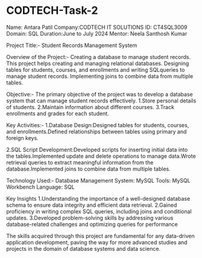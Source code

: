 # CODTECH-Task-2
Name: Antara Patil 
Company:CODTECH IT SOLUTIONS
ID: CT4SQL3009
Domain: SQL
Duration:June to July 2024
Mentor: Neela Santhosh Kumar

Project Title:- Student Records Management System

Overview of the Project:- Creating a database to manage student records. This project helps creating and managing relational databases. Designing tables for students, courses, and enrollments and writing SQLqueries to manage student records. Implementing joins to combine data from multiple tables.

Objective:- The primary objective of the project was to develop a database system that can manage student records effectively. 
1.Store personal details of students.
2.Maintain information about different courses.
3.Track enrollments and grades for each student.

Key Activities:-
1.Database Design:Designed tables for students, courses, and enrollments.Defined relationships between tables using primary and foreign keys.

2.SQL Script Development:Developed scripts for inserting initial data into the tables.Implemented update and delete operations to manage data.Wrote retrieval queries to extract meaningful information from the database.Implemented joins to combine data from multiple tables.

Technology Used:-
Database Management System: MySQL
Tools: MySQL Workbench 
Language: SQL

Key Insights
1.Understanding the importance of a well-designed database schema to ensure data integrity and efficient data retrieval.
2.Gained proficiency in writing complex SQL queries, including joins and conditional updates.
3.Developed problem-solving skills by addressing various database-related challenges and optimizing queries for performance

The skills acquired through this project are fundamental for any data-driven application development, paving the way for more advanced studies and projects in the domain of database systems and data science.









